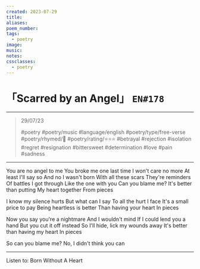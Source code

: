 ```yaml
---
created: 2023-07-29
title:
aliases:
poem_number:
tags:
  - poetry
image:
music:
notes:
cssclasses:
  - poetry
---
```

# 「Scarred by an Angel」 `EN#178`

---

> 29/07/23
> 
> #poetry 
> #poetry/music 
> #language/english 
> #poetry/type/free-verse 
> #poetry/rhymed/🔴 
> #poetry/rating/⭐⭐⭐ 
> #betrayal #rejection #isolation #regret #resignation #bittersweet #determination #love #pain #sadness 

---

You are no angel to me
You broke me one last time
I won't care no more
At least I'll say so
And no I wasn't born
With all these scars
They're reminders
Of battles I got through
Like the one with you
Can you blame me?
It's better than putting
My heart together
From pieces

I know my silence hurts
But what can I say
To all the hurt I face
It's a small price to pay
Being heartless is better
Than having your heart
In pieces

Now you say you're a nightmare
And I wouldn't mind
If I could lend you a hand
But you cut it off instead
So I'll hide, lick my wounds away
It's better than having my heart
In pieces

So can you blame me?
No, I didn't think you can

---

Listen to: Born Without A Heart